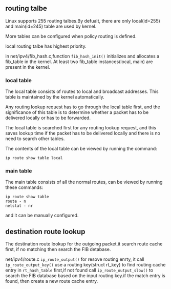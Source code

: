 ## routing talbe
Linux supports 255 routing talbes.By defualt, there are only local(id=255) and main(id=245) table are used by kernel.

More tables can be configured when policy routing is defined.

local routing talbe has highest priority.

in net/ipv4/fib_hash.c,function `fib_hash_init()` initializes and allocates a fib_table in the kernel. At least two fib_table instances(local, main) are present in the kernel.

### local table
The local table consists of routes to local and broadcast addresses. This table is maintained by the kernel automatically.

Any routing lookup request has to go through the local table first, and the significance of this table is to determine whether
a packet has to be delivered locally or has to be forwarded.

The local table is searched first for any routing lookup request, and this saves lookup time if the
packet has to be delivered locally and there is no need to search other tables.

The contents of the local table can be viewed by running the command:
``` shell
ip route show table local
```
### main table
The main table consists of all the normal routes, can be viewed by running these commands:
```shell
ip route show table
route - n
netstat - nr
```
and it can be manually configured.

## destination route lookup
The destination route lookup for the outgoing packet.it search route cache first, if no matching then search the FIB detabase.

net/ipv4/route.c `ip_route_output()` for resove routing enrty, it call `ip_route_output_key()` use a routing key(struct rt_key) to find routing cache entry in `rt_hash_table` first,if not found call `ip_route_output_slow()` to search the FIB database based on the input routing key.if the match entry is found, then create a new route cache entry.

